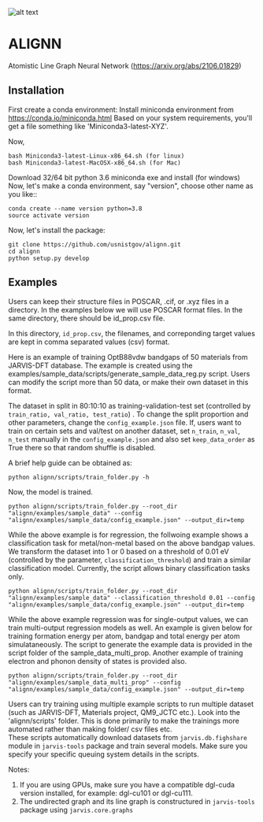 
![alt text](https://github.com/usnistgov/alignn/actions/workflows/main.yml/badge.svg)
# ALIGNN
Atomistic Line Graph Neural Network (https://arxiv.org/abs/2106.01829)

Installation
-------------------------
First create a conda environment:
Install miniconda environment from https://conda.io/miniconda.html
Based on your system requirements, you'll get a file something like 'Miniconda3-latest-XYZ'.

Now,

```
bash Miniconda3-latest-Linux-x86_64.sh (for linux)
bash Miniconda3-latest-MacOSX-x86_64.sh (for Mac)
```
Download 32/64 bit python 3.6 miniconda exe and install (for windows)
Now, let's make a conda environment, say "version", choose other name as you like::
```
conda create --name version python=3.8
source activate version
```

Now, let's install the package:
```
git clone https://github.com/usnistgov/alignn.git
cd alignn
python setup.py develop
```
Examples
---------
Users can keep their structure files in POSCAR, .cif, or .xyz files in a directory. In the examples below we will use POSCAR format files. In the same directory, there should be id_prop.csv file.

In this directory, `id_prop.csv`, the filenames, and correponding target values are kept in comma separated values (csv) format.

Here is an example of training OptB88vdw bandgaps of 50 materials from JARVIS-DFT database. The example is created using the examples/sample_data/scripts/generate_sample_data_reg.py script. Users can modify the script more than 50 data, or make their own dataset in this format. 

The dataset in split in 80:10:10 as training-validation-test set (controlled by `train_ratio, val_ratio, test_ratio`) . To change the split proportion and other parameters, change the `config_example.json` file. If, users want to train on certain sets and val/test on another dataset, set `n_train`, `n_val`, `n_test` manually in the `config_example.json` and also set `keep_data_order` as True there so that random shuffle is disabled.  

A brief help guide can be obtained as:

```
python alignn/scripts/train_folder.py -h
```

Now, the model is trained.

```
python alignn/scripts/train_folder.py --root_dir "alignn/examples/sample_data" --config "alignn/examples/sample_data/config_example.json" --output_dir=temp
```

While the above example is for regression, the follwoing example shows a classification task for metal/non-metal based on the above bandgap values. We transform the dataset
into 1 or 0 based on a threshold of 0.01 eV (controlled by the parameter, `classification_threshold`) and train a similar classification model. Currently, the script allows binary classification tasks only.
```
python alignn/scripts/train_folder.py --root_dir "alignn/examples/sample_data" --classification_threshold 0.01 --config "alignn/examples/sample_data/config_example.json" --output_dir=temp
```


While the above example regression was for single-output values, we can train multi-output regression models as well.
An example is given below for training formation energy per atom, bandgap and total energy per atom simulataneously. The script to generate the example data is provided in the script folder of the sample_data_multi_prop. Another example of training electron and phonon density of states is provided also.
```
python alignn/scripts/train_folder.py --root_dir "alignn/examples/sample_data_multi_prop" --config "alignn/examples/sample_data/config_example.json" --output_dir=temp
```

Users can try training using multiple example scripts to run multiple dataset (such as JARVIS-DFT, Materials project, QM9_JCTC etc.). Look into the 'alignn/scripts' folder. This is done primarily to make the trainings more automated rather than making folder/ csv files etc.  
These scripts automatically download datasets from `jarvis.db.fighshare` module in `jarvis-tools` package and train several models. Make sure you specify your specific queuing system details in the scripts. 

Notes: 
1) If you are using GPUs, make sure you have a compatible dgl-cuda version installed, for example: dgl-cu101 or dgl-cu111.
2) The undirected graph and its line graph is constructured in `jarvis-tools` package using `jarvis.core.graphs`

